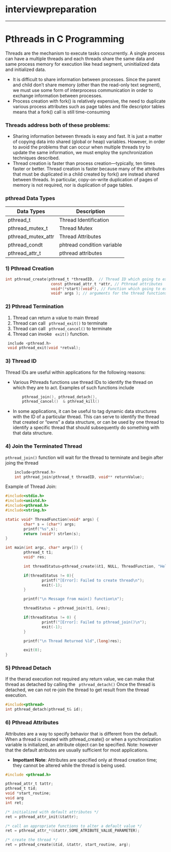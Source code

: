 # interviewpreparation

---------------------------------------------------
# Pthreads in C Programming #
Threads are the mechanism to execute tasks concurrently. A single process can have a multiple threads
and each threads share the same data and same process memory for execution like head segment, uninitialized data and
initialized data.
* It is difficult to share information between processes. Since the parent and
child don’t share memory (other than the read-only text segment), we must use
some form of interprocess communication in order to exchange information
between processes.
* Process creation with fork() is relatively expensive, the need to duplicate various process
attributes such as page tables and file descriptor tables means that a fork() call is
still time-consuming

### Threads address both of these problems:
*   Sharing information between threads is easy and fast. It is just a matter of copying
    data into shared (global or heap) variables. However, in order to avoid the
    problems that can occur when multiple threads try to update the same information, 
    we must employ the synchronization techniques described.
*   Thread creation is faster than process creation—typically, ten times faster or better. 
    Thread creation is faster because many of the attributes that must be duplicated in a child created by fork() are instead shared between threads. In particular, copy-on-write duplication of pages of memory is not required, nor is duplication of page tables.

### pthread Data Types
| Data Types | Description |
-------------|-------------
pthread_t    | Thread Identification
pthread_mutex_t| Thread Mutex
pthread_mutex_attr| Thread Attributes
pthread_condt | phtread condition variable
pthread_attr_t | pthread attributes 

### 1) Pthread Creation
``` c
int pthread_create(pthread_t *threadID,  // Thread ID which going to execute
                    const pthread_attr_t *attr, // Pthread attributes
                    void*(*start)(void*), // Function which going to execute by pthread
                    void* args ); // arguments for the thread functions
```
### 2) Pthread Termination

1) Thread can return a value to main thread
2) Thread can call ``` pthread_exit()``` to terminate
3) Thread can call ``` pthread_cancel()``` to terminate
4) Thread can invoke ``` exit()``` function.

``` c
 include <pthread.h>
 void pthread_exit(void *retval);
```

### 3) Thread ID
Thread IDs are useful within applications for the following reasons:
*   Various Pthreads functions use thread IDs to identify the thread on which they
    are to act. Examples of such functions include 
    ``` c
        pthread_join(), pthread_detach(),
        pthread_cancel()  & pthread_kill()
    ```
*   In some applications, it can be useful to tag dynamic data structures with the
    ID of a particular thread. This can serve to identify the thread that created or
    “owns” a data structure, or can be used by one thread to identify a specific
    thread that should subsequently do something with that data structure.

### 4) Join the Terminated Thread
``` pthread_join() ``` function will wait for the thread to terminate and begin after joing the thread
``` c
    include<pthread.h>
    int pthread_join(pthread_t threadID, void** returnValue);
 ```
Example of Thread Join:
```c
#include<stdio.h>
#include<unistd.h>
#include<pthread.h>
#include<string.h>

static void* ThreadFunction(void* args) {
        char* s = (char*) args;
        printf("%s",s);
        return (void*) strlen(s);
}

int main(int argc, char* argv[]) {
        pthread_t t1;
        void* res;

        int threadStatus=pthread_create(&t1, NULL, ThreadFunction, "Hello My Thread\n");

        if(threadStatus != 0){
                printf("[Error]: Failed to create thread\n");
                exit(-1);
        }

        printf("\n Message from main() function\n");

        threadStatus = pthread_join(t1, &res);

        if(threadStatus != 0) {
                printf("[Error]: Failed to pthread_join()\n");
                exit(-1);
        }

        printf("\n Thread Returned %ld",(long)res);

        exit(0);
}
```

### 5) Pthread Detach

If the therad execution not required any return value, we can make that thread as detached by calling the ``` pthread_detach()```
Once the thread is detached, we can not re-join the thread to get result from the thread execution.
``` c
#include<pthread>
int pthread_detach(pthread_t& id);
```
### 6) Pthread Attributes
Attributes are a way to specify behavior that is different from the default. When a thread is created with pthread_create() or
when a synchronization variable is initialized, an attribute object can be specified. Note: however that the default atributes 
are usually sufficient for most applications.

* **Impottant Note**: Attributes are specified only at thread creation time; they cannot be altered while the thread is being used.
```c
#include <pthread.h>

pthread_attr_t tattr;
pthread_t tid;
void *start_routine;
void arg
int ret;

/* initialized with default attributes */
ret = pthread_attr_init(&tattr);

/* call an appropriate functions to alter a default value */
ret = pthread_attr_*(&tattr,SOME_ATRIBUTE_VALUE_PARAMETER);

/* create the thread */
ret = pthread_create(&tid, &tattr, start_routine, arg);

```
